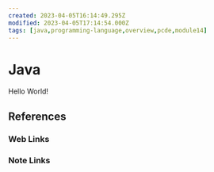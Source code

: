```yaml
---
created: 2023-04-05T16:14:49.295Z
modified: 2023-04-05T17:14:54.000Z
tags: [java,programming-language,overview,pcde,module14]
---
```

# Java

Hello World!

## References

### Web Links

<!-- Hidden References -->

### Note Links

<!-- Hidden References -->
